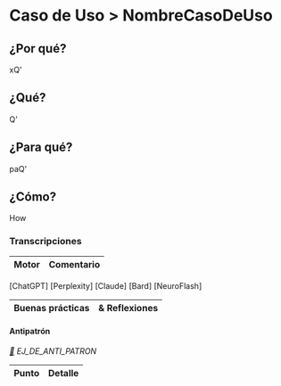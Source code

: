 # Caso de Uso > NombreCasoDeUso

## ¿Por qué?

xQ'

## ¿Qué? 

Q'

## ¿Para qué?

paQ'

## ¿Cómo?

How

### Transcripciones 

|Motor|Comentario|
|-|-|
[ChatGPT]
[Perplexity]
[Claude]
[Bard]
[NeuroFlash]

|Buenas prácticas|& Reflexiones
|-|-|

#### Antipatrón

*[:link:]() EJ_DE_ANTI_PATRON*

|Punto|Detalle|
|-|-|

